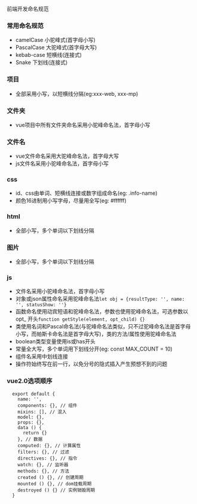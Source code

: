 前端开发命名规范

### 常用命名规范
  - camelCase 小驼峰式(首字母小写)
  - PascalCase 大驼峰式(首字母大写)
  - kebab-case 短横线(连接式)
  - Snake 下划线(连接式)

### 项目
  - 全部采用小写，以短横线分隔(eg:xxx-web, xxx-mp)

### 文件夹
  - vue项目中所有文件夹命名采用小驼峰命名法，首字母小写

### 文件名
  - vue文件命名采用大驼峰命名法，首字母大写
  - js文件名采用小驼峰命名法，首字母小写

### css
  - id、css由单词、短横线连接或数字组成命名(eg: .info-name)
  - 颜色16进制用小写字母，尽量用全写(eg: #ffffff)

### html
  - 全部小写，多个单词以下划线分隔

### 图片
  - 全部小写，多个单词以下划线分隔

### js
  - 文件名采用小驼峰命名法，首字母小写
  - 对象或json属性命名采用驼峰命名法`let obj = {resultType: '', name: '', statusShow: ''}`
  - 函数命名使用动宾短语和驼峰命名法，参数也使用驼峰命名法，可选参数以opt_ 开头`function getStyle(element, opt_child) {}`
  - 类使用名词和Pascal命名法(与驼峰命名法类似，只不过驼峰命名法是首字母小写，而帕斯卡命名法是首字母大写)，类的方法/属性使用驼峰命名法
  - boolean类型变量使用is或has开头
  - 常量全大写，多个单词用下划线分开(eg: const MAX_COUNT = 10)
  - 组件名采用中划线连接
  - 操作符始终写在前一行，以免分号的隐式插入产生预想不到的问题

### vue2.0选项顺序
  ```
    export default {
      name: '',
      components: {}, // 组件
      mixins: [], // 混入
      model: {},
      props: {},
      data () {
        return {}
      }, // 数据
      computed: {}, // 计算属性
      filters: {}, // 过滤
      directives: {}, // 指令
      watch: {}, // 监听器
      methods: {}, // 方法
      created () {}, // 创建周期
      mounted () {}, // dom挂载周期
      destroyed () {} // 实例销毁周期
    }
  ```
